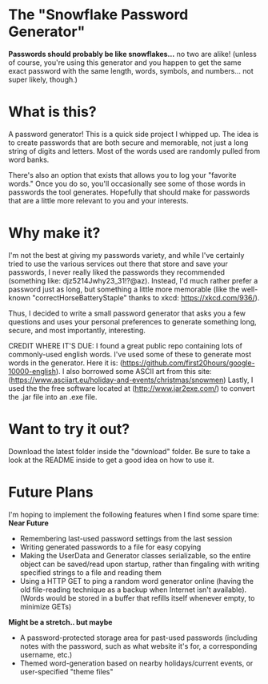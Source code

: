 # The "Snowflake Password Generator"

__Passwords should probably be like snowflakes...__ no two are alike! (unless of course, you're using this generator and you happen to get the same exact password with the same length, words, symbols, and numbers... not super likely, though.)

# What is this?
A password generator! This is a quick side project I whipped up. The idea is to create passwords that are both secure and memorable, not just a long string of digits and letters. Most of the words used are randomly pulled from word banks.

There's also an option that exists that allows you to log your "favorite words." Once you do so, you'll occasionally see some of those words in passwords the tool generates. Hopefully that should make for passwords that are a little more relevant to you and your interests.

# Why make it?
I'm not the best at giving my passwords variety, and while I've certainly tried to use the various services out there that store and save your passwords, I never really liked the passwords they recommended (something like: djz5214Jwhy23_31!?@az). Instead, I'd much rather prefer a password just as long, but something a little more memorable (like the well-known "correctHorseBatteryStaple" thanks to xkcd: https://xkcd.com/936/).

Thus, I decided to write a small password generator that asks you a few questions and uses your personal preferences to generate something long, secure, and most importantly, interesting.

CREDIT WHERE IT'S DUE:
I found a great public repo containing lots of commonly-used english words. I've used some of these to generate most words in the generator. Here it is: (https://github.com/first20hours/google-10000-english).
I also borrowed some ASCII art from this site: (https://www.asciiart.eu/holiday-and-events/christmas/snowmen)
Lastly, I used the the free software located at (http://www.jar2exe.com/) to convert the .jar file into an .exe file.

# Want to try it out?
Download the latest folder inside the "download" folder. Be sure to take a look at the README inside to get a good idea on how to use it.

# Future Plans
I'm hoping to implement the following features when I find some spare time:
 **Near Future**
- Remembering last-used password settings from the last session
- Writing generated passwords to a file for easy copying
- Making the UserData and Generator classes serializable, so the entire object can be saved/read upon startup, rather than fingaling with writing specified strings to a file and reading them
- Using a HTTP GET to ping a random word generator online (having the old file-reading technique as a backup when Internet isn't available). (Words would be stored in a buffer that refills itself whenever empty, to minimize GETs)

 **Might be a stretch.. but maybe**
- A password-protected storage area for past-used passwords (including notes with the password, such as what website it's for, a corresponding username, etc.)
- Themed word-generation based on nearby holidays/current events, or user-specified "theme files"
